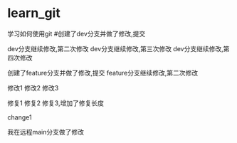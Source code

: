 # learn_git
学习如何使用git
#创建了dev分支并做了修改,提交

dev分支继续修改,第二次修改
dev分支继续修改,第三次修改
dev分支继续修改,第四次修改

创建了feature分支并做了修改,提交
feature分支继续修改,第二次修改

修改1
修改2
修改3

修复1
修复2
修复3,增加了修复长度


change1

我在远程main分支做了修改
